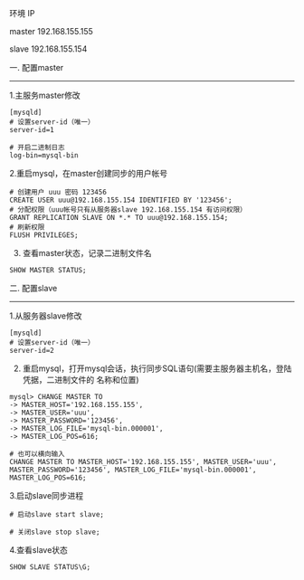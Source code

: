 环境    IP

master     192.168.155.155

slave     192.168.155.154

一. 配置master

---

1.主服务master修改

```
[mysqld]
# 设置server-id（唯一）
server-id=1

# 开启二进制日志
log-bin=mysql-bin
```

2.重启mysql，在master创建同步的用户帐号

```
# 创建用户 uuu 密码 123456
CREATE USER uuu@192.168.155.154 IDENTIFIED BY '123456';
# 分配权限（uuu帐号只有从服务器slave 192.168.155.154 有访问权限）
GRANT REPLICATION SLAVE ON *.* TO uuu@192.168.155.154;
# 刷新权限
FLUSH PRIVILEGES;
```

3. 查看master状态，记录二进制文件名

```
SHOW MASTER STATUS;
```

二. 配置slave

---

1.从服务器slave修改

```
[mysqld]
# 设置server-id（唯一）
server-id=2
```

2. 重启mysql，打开mysql会话，执行同步SQL语句(需要主服务器主机名，登陆凭据，二进制文件的   名称和位置)

```
mysql> CHANGE MASTER TO
-> MASTER_HOST='192.168.155.155',
-> MASTER_USER='uuu',
-> MASTER_PASSWORD='123456',
-> MASTER_LOG_FILE='mysql-bin.000001',
-> MASTER_LOG_POS=616;

# 也可以横向输入
CHANGE MASTER TO MASTER_HOST='192.168.155.155', MASTER_USER='uuu', MASTER_PASSWORD='123456', MASTER_LOG_FILE='mysql-bin.000001', MASTER_LOG_POS=616;
```

3.启动slave同步进程

```
# 启动slave start slave;

# 关闭slave stop slave;
```

4.查看slave状态

```
SHOW SLAVE STATUS\G;
```
